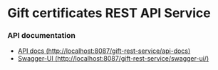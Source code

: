 # Gift certificates REST API Service

### API documentation
* [API docs (http://localhost:8087/gift-rest-service/api-docs)](http://localhost:8087/gift-rest-service/api-docs)
* [Swagger-UI (http://localhost:8087/gift-rest-service/swagger-ui/)](http://localhost:8087/gift-rest-service/swagger-ui/)